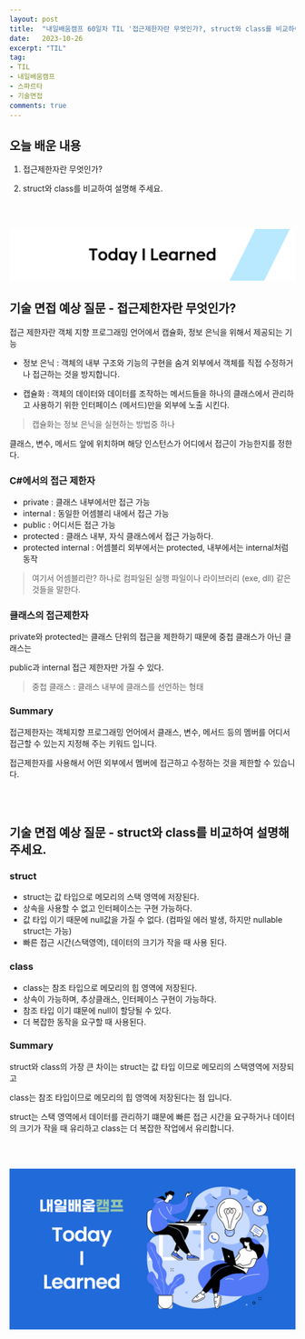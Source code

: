 ```yaml
---
layout: post
title:  "내일배움캠프 60일차 TIL '접근제한자란 무엇인가?, struct와 class를 비교하여 설명해 주세요."
date:   2023-10-26
excerpt: "TIL"
tag:
- TIL
- 내일배움캠프
- 스파르타
- 기술면접
comments: true
---
```


## 오늘 배운 내용

1. 접근제한자란 무엇인가?

2. struct와 class를 비교하여 설명해 주세요.
   

<br/>
<br/>

![nbcbanner](/assets/img/TILbanner.png)

## 기술 면접 예상 질문 - 접근제한자란 무엇인가?

접근 제한자란 객체 지향 프로그래밍 언어에서 캡슐화, 정보 은닉을 위해서 제공되는 기능

- 정보 은닉 : 객체의 내부 구조와 기능의 구현을 숨겨 외부에서 객체를 직접 수정하거나 접근하는 것을 방지합니다.

- 캡슐화 : 객체의 데이터와 데이터를 조작하는 메서드들을 하나의 클래스에서 관리하고 사용하기 위한 인터페이스 (메서드)만을 외부에 노출 시킨다.

> 캡슐화는 정보 은닉을 실현하는 방법중 하나

클래스, 변수, 메서드 앞에 위치하며 해당 인스턴스가 어디에서 접근이 가능한지를 정한다.


### C#에서의 접근 제한자

- private : 클래스 내부에서만 접근 가능
- internal : 동일한 어셈블리 내에서 접근 가능
- public : 어디서든 접근 가능
- protected : 클래스 내부, 자식 클래스에서 접근 가능하다.
- protected internal : 어셈블리 외부에서는 protected, 내부에서는 internal처럼 동작

> 여기서 어셈블리란? 하나로 컴파일된 실행 파일이나 라이브러리 (exe, dll) 같은 것들을 말한다.


### 클래스의 접근제한자

private와 protected는 클래스 단위의 접근을 제한하기 때문에 중첩 클래스가 아닌 클래스는

public과 internal 접근 제한자만 가질 수 있다.

> 중첩 클래스 : 클래스 내부에 클래스를 선언하는 형태


### Summary

접근제한자는 객체지향 프로그래밍 언어에서 클래스, 변수, 메서드 등의 멤버를 어디서 접근할 수 있는지 지정해 주는 키워드 입니다.

접근제한자를 사용해서 어떤 외부에서 멤버에 접근하고 수정하는 것을 제한할 수 있습니다.

<br/>
<br/>

## 기술 면접 예상 질문 - struct와 class를 비교하여 설명해 주세요.

### struct

- struct는 값 타입으로 메모리의 스택 영역에 저장된다.
- 상속을 사용할 수 없고 인터페이스는 구현 가능하다.
- 값 타입 이기 때문에 null값을 가질 수 없다. (컴파일 에러 발생, 하지만 nullable struct는 가능)
- 빠른 접근 시간(스택영역), 데이터의 크기가 작을 때 사용 된다.

### class

- class는 참조 타입으로 메모리의 힙 영역에 저장된다.
- 상속이 가능하며, 추상클래스, 인터페이스 구현이 가능하다.
- 참조 타입 이기 떄문에 null이 할당될 수 있다.
- 더 복잡한 동작을 요구할 때 사용된다.


### Summary

struct와 class의 가장 큰 차이는 struct는 값 타입 이므로 메모리의 스택영역에 저장되고

class는 참조 타입이므로 메모리의 힙 영역에 저장된다는 점 입니다.

struct는 스택 영역에서 데이터를 관리하기 떄문에 빠른 접근 시간을 요구하거나 데이터의 크기가 작을 때 유리하고 class는 더 복잡한 작업에서 유리합니다.

<br/>
<br/>

![nbcthumbnail](/assets/img/thumbnail-image.png)